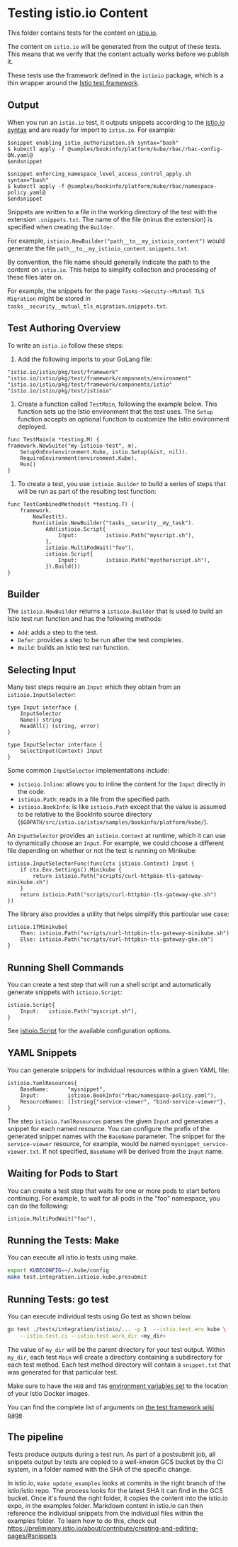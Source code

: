 # Testing istio.io Content

This folder contains tests for the content on [istio.io](http://istio.io).

The content on `istio.io` will be generated from the output of these tests.
This means that we verify that the content actually works before we publish it.

These tests use the framework defined in the `istioio` package, which is a thin wrapper
around the [Istio test framework](https://github.com/istio/istio/wiki/Istio-Test-Framework).

## Output

When you run an `istio.io` test, it outputs snippets according to the
[istio.io syntax](https://istio.io/about/contribute/creating-and-editing-pages) and are ready for
import to `istio.io`. For example:

```text
$snippet enabling_istio_authorization.sh syntax="bash"
$ kubectl apply -f @samples/bookinfo/platform/kube/rbac/rbac-config-ON.yaml@
$endsnippet

$snippet enforcing_namespace_level_access_control_apply.sh syntax="bash"
$ kubectl apply -f @samples/bookinfo/platform/kube/rbac/namespace-policy.yaml@
$endsnippet
```

Snippets are written to a file in the working directory of the test with the extension
`.snippets.txt`. The name of the file (minus the extension) is specified when creating
the `Builder`.

For example, `istioio.NewBuilder("path__to__my_istioio_content")` would
generate the file `path__to__my_istioio_content.snippets.txt`.

By convention, the file name should generally indicate the path to the content on `istio.io`.
This helps to simplify collection and processing of these files later on.

For example, the snippets for the page
`Tasks->Secuity->Mutual TLS Migration` might be stored in
`tasks__security__mutual_tls_migration.snippets.txt`.

## Test Authoring Overview

To write an `istio.io` follow these steps:

1. Add the following imports to your GoLang file:

```golang
"istio.io/istio/pkg/test/framework"
"istio.io/istio/pkg/test/framework/components/environment"
"istio.io/istio/pkg/test/framework/components/istio"
"istio.io/istio/pkg/test/istioio"
```

1. Create a function called `TestMain`, following the example below. This
   function sets up the Istio environment that the test uses. The `Setup`
   function accepts an optional function to customize the Istio environment
   deployed.

```golang
func TestMain(m *testing.M) {
framework.NewSuite("my-istioio-test", m).
    SetupOnEnv(environment.Kube, istio.Setup(&ist, nil)).
    RequireEnvironment(environment.Kube).
    Run()
}
```

1. To create a test, you use `istioio.Builder` to build a series of steps that will
be run as part of the resulting test function:

```golang
func TestCombinedMethods(t *testing.T) {
    framework.
        NewTest(t).
        Run(istioio.NewBuilder("tasks__security__my_task").
            Add(istioio.Script{
                Input:         istioio.Path("myscript.sh"),
            },
            istioio.MultiPodWait("foo"),
            istioio.Script{
                Input:         istioio.Path("myotherscript.sh"),
            }).Build())
}
```

## Builder

The `istioio.NewBuilder` returns a `istioio.Builder` that is used to build an Istio
test run function and has the following methods:

- `Add`: adds a step to the test.
- `Defer`: provides a step to be run after the test completes.
- `Build`: builds an Istio test run function.

## Selecting Input

Many test steps require an `Input` which they obtain from an
`istioio.InputSelector`:

```golang
type Input interface {
    InputSelector
    Name() string
    ReadAll() (string, error)
}

type InputSelector interface {
    SelectInput(Context) Input
}
```

Some common `InputSelector` implementations include:

- `istioio.Inline`: allows you to inline the content for the `Input` directly in the code.
- `istioio.Path`: reads in a file from the specified path.
- `istioio.BookInfo`: is like `istioio.Path` except that the value is assumed to be
relative to the BookInfo source directory (`$GOPATH/src/istio.io/istio/samples/bookinfo/platform/kube/`).

An `InputSelector` provides an `istioio.Context` at runtime, which it can use to
dynamically choose an `Input`. For example, we could choose a different file depending on
whether or not the test is running on Minikube:

```golang
istioio.InputSelectorFunc(func(ctx istioio.Context) Input {
    if ctx.Env.Settings().Minikube {
        return istioio.Path("scripts/curl-httpbin-tls-gateway-minikube.sh")
    }
    return istioio.Path("scripts/curl-httpbin-tls-gateway-gke.sh")
})
```

The library also provides a utility that helps simplify this particular use case:

```golang
istioio.IfMinikube{
    Then: istioio.Path("scripts/curl-httpbin-tls-gateway-minikube.sh")
    Else: istioio.Path("scripts/curl-httpbin-tls-gateway-gke.sh")
}
```

## Running Shell Commands

You can create a test step that will run a shell script and automatically generate
snippets with `istioio.Script`:

```golang
istioio.Script{
    Input:   istioio.Path("myscript.sh"),
}
```

See [istioio.Script](../../../pkg/test/istioio/script.go) for the available
configuration options.

## YAML Snippets

You can generate snippets for individual resources within a given YAML file:

```golang
istioio.YamlResources{
    BaseName:      "mysnippet",
    Input:         istioio.BookInfo("rbac/namespace-policy.yaml"),
    ResourceNames: []string{"service-viewer", "bind-service-viewer"},
}
```

The step `istioio.YamlResources` parses the  given `Input` and generates a
snippet for each named resource. You can configure the prefix of the generated
snippet names with the `BaseName` parameter. The snippet for the `service-viewer`
resource, for example, would be named `mysnippet_service-viewer.txt`. If not
specified, `BaseName` will be derived from the `Input` name.

## Waiting for Pods to Start

You can create a test step that waits for one or more pods to start before continuing.
For example, to wait for all pods in the "foo"  namespace, you can do the following:

```golang
istioio.MultiPodWait("foo"),
```

## Running the Tests: Make

You can execute all istio.io tests using make.

```bash
export KUBECONFIG=~/.kube/config
make test.integration.istioio.kube.presubmit
```

## Running Tests: go test

You can execute individual tests using Go test as shown below.

```bash
go test ./tests/integration/istioio/... -p 1  --istio.test.env kube \
    --istio.test.ci --istio.test.work_dir <my_dir>
```

The value of `my_dir` will be the parent directory for your test output. Within
`my_dir`, each test `Main` will create a directory containing a subdirectory for
each test method. Each test method directory will contain a `snippet.txt` that
was generated for that particular test.

Make sure to have the `HUB` and `TAG` [environment variables set](https://github.com/istio/istio/wiki/Preparing-for-Development#setting-up-environment-variables) to the location of
your Istio Docker images.

You can find the complete list of arguments on [the test framework wiki page](https://github.com/istio/istio/wiki/Istio-Test-Framework).

## The pipeline

Tests produce outputs during a test run. As part of a postsubmit job, all snippets output by tests are copied to a
well-knwon GCS bucket by the CI system, in a folder named with the SHA of the specific change.

In istio.io, `make update_examples` looks at commits in the right branch of the istio/istio repo. The process looks for the latest
SHA it can find in the GCS bucket. Once it's found the right folder, it copies the content into the istio.io expo, in the examples
folder. Markdown content in istio.io can then reference the individual snippets from the individual files within the
examples folder. To learn how to do this, check out <https://preliminary.istio.io/about/contribute/creating-and-editing-pages/#snippets>
